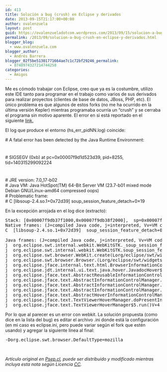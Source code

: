 ```yaml
---
id: 413
title: Solución a bug (crush) en Eclipse y derivados
date: 2013-09-15T21:17:00+00:00
author: ovalenzuela
layout: post
guid: https://ovalenzueladotcom.wordpress.com/2013/09/15/solucion-a-bug-crush-en-eclipse-y-derivados
permalink: /2013/09/solucion-a-bug-crush-en-eclipse-y-derivados.html
blogger_blog:
  - www.ovalenzuela.com
blogger_author:
  - Andrés Barrera
blogger_02f5be51301771664ae7c1c72bf29246_permalink:
  - 8748974327214744258
categories:
  - Amigos
---
```

Me es cómodo trabajar con Eclipse, creo que ya es la costumbre, utilizo este IDE tanto para programar en el trabajo como varios de sus derivados para realizar proyectos (clientes de base de datos, JBoss, PHP, etc). El único problema es que algunos de estos forks (no me ha ocurrido en la última versión Kepler) mientras programaba ocurría un “crush” y se cerraba el programa sin motivo aparente. El error en si está reportado en el siguiente <a href="https://bugs.eclipse.org/bugs/show_bug.cgi?id=404776#c6" target="_blank">link.</a>

El log que produce el entorno (hs\_err\_pidNN.log) coincide:

\# A fatal error has been detected by the Java Runtime Environment:  
#  
\# SIGSEGV (0xb) at pc=0x00007f9d1d523d39, pid=8255, tid=140315299092224  
#  
\# JRE version: 7.0_17-b02  
\# Java VM: Java HotSpot(TM) 64-Bit Server VM (23.7-b01 mixed mode Debian GNU/Linux-amd64 compressed oops)  
\# Problematic frame:  
\# C [libsoup-2.4.so.1+0x72d39] soup\_session\_feature_detach+0×19

En la excepción arrojada en el log dice (extracto):

<pre>Stack: [0x00007f9db37f1000,0x00007f9db38f2000],  sp=0x00007f9db38ef2c0,  free space=1016k<br />Native frames: (J=compiled Java code, j=interpreted, Vv=VM code, C=native code)<br />C  [libsoup-2.4.so.1+0x72d39]  soup_session_feature_detach+0x19<br /><br />Java frames: (J=compiled Java code, j=interpreted, Vv=VM code)<br />j  org.eclipse.swt.internal.webkit.WebKitGTK._soup_session_feature_detach(JJ)V+0<br />j  org.eclipse.swt.internal.webkit.WebKitGTK.soup_session_feature_detach(JJ)V+9<br />j  org.eclipse.swt.browser.WebKit.create(Lorg/eclipse/swt/widgets/Composite;I)V+920<br />j  org.eclipse.swt.browser.Browser.(Lorg/eclipse/swt/widgets/Composite;I)V+81<br />j  org.eclipse.jface.internal.text.html.BrowserInformationControl.isAvailable(Lorg/eclipse/swt/widgets/Composite;)Z+12<br />j  org.eclipse.jdt.internal.ui.text.java.hover.JavadocHover$HoverControlCreator.doCreateInformationControl(Lorg/eclipse/swt/widgets/Shell;)Lorg/eclipse/jface/text/IInformationControl;+18<br />j  org.eclipse.jface.text.AbstractReusableInformationControlCreator.createInformationControl(Lorg/eclipse/swt/widgets/Shell;)Lorg/eclipse/jface/text/IInformationControl;+20<br />j  org.eclipse.jface.text.AbstractInformationControlManager.getInformationControl()Lorg/eclipse/jface/text/IInformationControl;+176<br />j  org.eclipse.jface.text.AbstractInformationControlManager.internalShowInformationControl(Lorg/eclipse/swt/graphics/Rectangle;Ljava/lang/Object;)V+18<br />j  org.eclipse.jface.text.AbstractInformationControlManager.presentInformation()V+70<br />j  org.eclipse.jface.text.AbstractHoverInformationControlManager.presentInformation()V+64<br />j  org.eclipse.jface.text.TextViewerHoverManager.doPresentInformation()V+1<br />j  org.eclipse.jface.text.TextViewerHoverManager$5.run()V+4</pre>

Por lo que al parecer es un error con webkit. La solución propuesta (como dice en la lista del bug) es editar el archivo .ini donde está la configuración (en mi caso es eclipse.ini, pero puede variar según el fork que estén usando) y agregar la siguiente línea al final:

<pre>-Dorg.eclipse.swt.browser.DefaultType=mozilla</pre>

 

_Artículo original en [Psep.cl](http://www.psep.cl/2013/09/08/solucion-a-bug-crush-en-eclipse-y-derivados/ "Solución a bug (crush) en Eclipse y derivados - Psep.cl"), puede ser distribuido y modificado mientras incluya esta nota según Licencia <a title="CC by-sa 3.0" href="http://creativecommons.org/licenses/by-sa/3.0/deed.es" target="_blank">CC</a>._